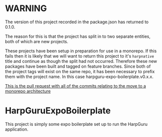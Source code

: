 # WARNING

The version of this project recorded in the package.json has returned to 0.1.0.

The reason for this is that the project has split in to two separate entities, both of which are new projects.

These projects have been setup in preparation for use in a monorepo. If this fails then it is likely that we will want to return this project to it's `harpnative` title and continue as though the split had not occurred. Therefore these new packages have been built and tagged on feature branches. Since both of the project tags will exist on the same repo, it has been necessary to prefix them with the project name. In this case harpguru-expo-boilerplate.v0.x.x.

[This is the pull request with all of the commits relating to the move to a monorepo architecture](https://github.com/js-jslog/harpnative/pull/73)

# HarpGuruExpoBoilerplate

This project is simply some expo boilerplate set up to run the HarpGuru application.
